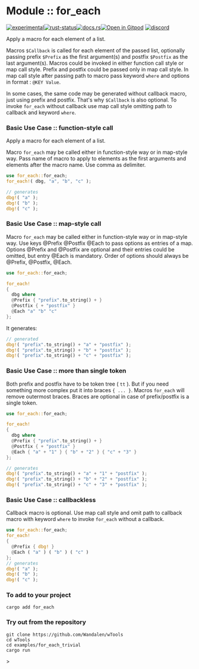 <!-- {{# generate.module_header{} #}} -->

# Module :: for_each
<!--{ generate.module_header.start() }-->
 [![experimental](https://raster.shields.io/static/v1?label=&message=experimental&color=orange)](https://github.com/emersion/stability-badges#experimental)[![rust-status](https://github.com/Wandalen/wTools/actions/workflows/module_for_each_push.yml/badge.svg)](https://github.com/Wandalen/wTools/actions/workflows/module_for_each_push.yml)[![docs.rs](https://img.shields.io/docsrs/for_each?color=e3e8f0&logo=docs.rs)](https://docs.rs/for_each)[![Open in Gitpod](https://raster.shields.io/static/v1?label=try&message=online&color=eee&logo=gitpod&logoColor=eee)](https://gitpod.io/#RUN_PATH=.,SAMPLE_FILE=module/core/for_each/examples/for_each_trivial.rs,RUN_POSTFIX=--example%20/home/sakapoi/Документи/wTools_fork/module/core/for_each/examples/for_each_trivial/https://github.com/Wandalen/wTools) [![discord](https://img.shields.io/discord/872391416519737405?color=eee&logo=discord&logoColor=eee&label=ask)](https://discord.gg/m3YfbXpUUY)
<!--{ generate.module_header.end }-->

Apply a macro for each element of a list.

Macros `$Callback` is called for each element of the passed list, optionally passing prefix `$Prefix` as the first argument(s) and postfix `$Postfix` as the last argument(s).
Macros could be invoked in either function call style or map call style. Prefix and postfix could be passed only in map call style.
In map call style after passing path to macro pass keyword `where` and options in format : `@KEY Value`.

In some cases, the same code may be generated without callback macro, just using prefix and postfix.
That's why `$Callback` is also optional.
To invoke `for_each` without callback use map call style omitting path to callback and keyword `where`.

### Basic Use Case :: function-style call

Apply a macro for each element of a list.

Macro `for_each` may be called either in function-style way or in map-style way.
Pass name of macro to apply to elements as the first arguments and elements after the macro name.
Use comma as delimiter.

<!-- {{# generate.module{} #}} -->

```rust
use for_each::for_each;
for_each!( dbg, "a", "b", "c" );

// generates
dbg!( "a" );
dbg!( "b" );
dbg!( "c" );
```

### Basic Use Case :: map-style call

Macro `for_each` may be called either in function-style way or in map-style way.
Use keys @Prefix @Postfix @Each to pass options as entries of a map.
Options @Prefix and @Postfix are optional and their entries could be omitted, but entry @Each is mandatory.
Order of options should always be @Prefix, @Postfix, @Each.

<!-- {{# generate.module{} #}} -->

```rust
use for_each::for_each;

for_each!
{
  dbg where
  @Prefix { "prefix".to_string() + }
  @Postfix { + "postfix" }
  @Each "a" "b" "c"
};
```

It generates:

```rust
// generated
dbg!( "prefix".to_string() + "a" + "postfix" );
dbg!( "prefix".to_string() + "b" + "postfix" );
dbg!( "prefix".to_string() + "c" + "postfix" );
```

### Basic Use Case :: more than single token

Both prefix and postfix have to be token tree ( `tt` ). But if you need something more complex put it into braces `{ ... }`.
Macros `for_each` will remove outermost braces. Braces are optional in case of prefix/postfix is a single token.

<!-- {{# generate.module{} #}} -->

```rust
use for_each::for_each;

for_each!
{
  dbg where
  @Prefix { "prefix".to_string() + }
  @Postfix { + "postfix" }
  @Each { "a" + "1" } { "b" + "2" } { "c" + "3" }
};

// generates
dbg!( "prefix".to_string() + "a" + "1" + "postfix" );
dbg!( "prefix".to_string() + "b" + "2" + "postfix" );
dbg!( "prefix".to_string() + "c" + "3" + "postfix" );
```

### Basic Use Case :: callbackless

Callback macro is optional.
Use map call style and omit path to callback macro with keyword `where` to invoke `for_each` without a callback.

<!-- {{# generate.module{} #}} -->

```rust
use for_each::for_each;
for_each!
{
  @Prefix { dbg! }
  @Each ( "a" ) ( "b" ) ( "c" )
};
// generates
dbg!( "a" );
dbg!( "b" );
dbg!( "c" );
```

### To add to your project

``` shell
cargo add for_each
```

### Try out from the repository

``` shell test
git clone https://github.com/Wandalen/wTools
cd wTools
cd examples/for_each_trivial
cargo run
```
<!-- xxx : qqq2 : fix each example instruction -->>